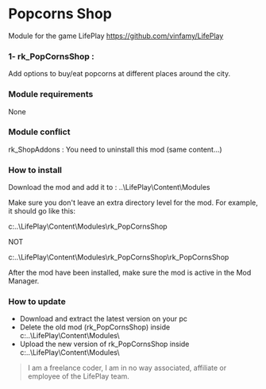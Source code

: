 # Popcorns Shop 
Module for the game LifePlay
https://github.com/vinfamy/LifePlay


### 1- rk_PopCornsShop  : 
Add options to buy/eat popcorns at different places around the city.


### Module requirements
None


### Module conflict
rk_ShopAddons : You need to uninstall this mod (same content...)


### How to install
Download the mod and add it to : ..\LifePlay\Content\Modules

Make sure you don't leave an extra directory level for the mod. For example, it should go like this:

c:\..\LifePlay\Content\Modules\rk_PopCornsShop 

NOT

c:\..\LifePlay\Content\Modules\rk_PopCornsShop\rk_PopCornsShop

After the mod have been installed, make sure the mod is active in the Mod Manager. 


### How to update
* Download and extract the latest version on your pc
* Delete the old mod (rk_PopCornsShop) inside c:\..\LifePlay\Content\Modules\
* Upload the new version of rk_PopCornsShop inside c:\..\LifePlay\Content\Modules\



> I am a freelance coder, I am in no way associated, affiliate or employee of the LifePlay team.